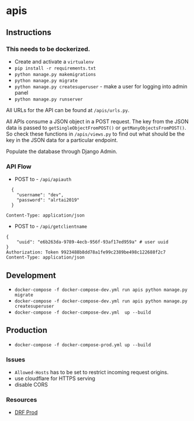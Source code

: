 # apis

## Instructions

### This needs to be dockerized.

- Create and activate a `virtualenv`
- `pip install -r requirements.txt`
- `python manage.py makemigrations`
- `python manage.py migrate`
- `python manage.py createsuperuser` - make a user for logging into admin panel
- `python manage.py runserver`

All URLs for the API can be found at `/apis/urls.py`.

All APIs consume a JSON object in a POST request.
The key from the JSON data is passed to `getSingleObjectFromPOST()` or `getManyObjectsFromPOST()`. So check these functions in `/apis/views.py` to find out what should be the key in the JSON data for a particular endpoint.

Populate the database through Django Admin.

### API Flow

* POST to - `/api/apiauth`
```
  {
	"username": "dev",
	"password": "alrtai2019"
  }

Content-Type: application/json
```
* POST to - `/api/getclientname`

```
{
	"uuid": "e6b263da-9789-4ecb-956f-93af17ed959a" # user uuid
}
Authorization: Token 9923488b8dd78a1fe99c2389be498c122688f2c7
Content-Type: application/json
```

## Development
  * `docker-compose -f docker-compose-dev.yml run apis python manage.py migrate`
  * `docker-compose -f docker-compose-dev.yml run apis python manage.py createsuperuser`
  * `docker-compose -f docker-compose-dev.yml  up --build`

## Production

* `docker-compose -f docker-compose-prod.yml up --build`


### Issues
* `Allowed-Hosts` has to be set to restrict incoming request origins.
* use cloudflare for HTTPS serving
* disable CORS

### Resources
* [DRF Prod](https://dragonprogrammer.com/django-drf-api-production-docker/)
